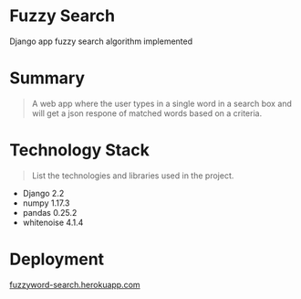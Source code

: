 # Fuzzy Search
Django app fuzzy search algorithm implemented

Summary
=================
> A web app where the user types in a single word in a search box and will get a json respone of matched words based on a criteria.

Technology Stack
=================
> List the technologies and libraries used in the project.
* Django 2.2
* numpy 1.17.3
* pandas 0.25.2
* whitenoise 4.1.4

Deployment
=================
[fuzzyword-search.herokuapp.com](https://www.fuzzyword-search.herokuapp.com "Fuzzy search")